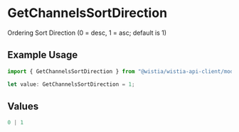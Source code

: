 # GetChannelsSortDirection

Ordering Sort Direction (0 = desc, 1 = asc; default is 1)

## Example Usage

```typescript
import { GetChannelsSortDirection } from "@wistia/wistia-api-client/models/operations";

let value: GetChannelsSortDirection = 1;
```

## Values

```typescript
0 | 1
```